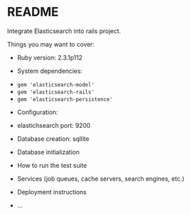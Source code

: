 # README

Integrate Elasticsearch into rails project.

Things you may want to cover:

* Ruby version: 2.3.1p112

* System dependencies:
- `gem 'elasticsearch-model'`
- `gem 'elasticsearch-rails'`
- `gem 'elasticsearch-persistence'`

* Configuration:
- elastichsearch port: 9200

* Database creation: sqllite

* Database initialization

* How to run the test suite

* Services (job queues, cache servers, search engines, etc.)

* Deployment instructions

* ...

